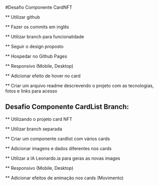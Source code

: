 #Desafio Componente CardNFT 

** Utilizar github

** Fazer os commits em inglês

** Utilizar branch para funcionalidade 

** Seguir o design proposto

** Hospedar no Github Pages

** Responsivo (Mobile, Desktop)

** Adicionar efeito de hover no card

** Criar um arquivo readme descrevendo o projeto com as tecnologias, fotos e links para acesso


## Desafio Componente CardList Branch:

** Utilizando o projeto card NFT

** Utilizar branch separada

** Criar um componente cardlist com vários cards

** Adicionar imagens e dados diferentes nos cards

** Utilizar a IA Leonardo.ia para geras as novas images

** Responsivo (Mobile, Desktop)

** Adicionar efeitos de animação nos cards (Movimento) 

